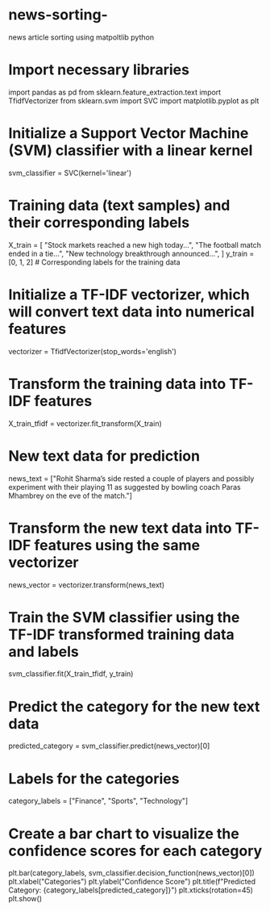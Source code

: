 # news-sorting-
news article sorting using matpoltlib python
# Import necessary libraries
import pandas as pd
from sklearn.feature_extraction.text import TfidfVectorizer
from sklearn.svm import SVC
import matplotlib.pyplot as plt

# Initialize a Support Vector Machine (SVM) classifier with a linear kernel
svm_classifier = SVC(kernel='linear')

# Training data (text samples) and their corresponding labels
X_train = [
    "Stock markets reached a new high today...",
    "The football match ended in a tie...",
    "New technology breakthrough announced...",
]
y_train = [0, 1, 2]  # Corresponding labels for the training data

# Initialize a TF-IDF vectorizer, which will convert text data into numerical features
vectorizer = TfidfVectorizer(stop_words='english')

# Transform the training data into TF-IDF features
X_train_tfidf = vectorizer.fit_transform(X_train)

# New text data for prediction
news_text = ["Rohit Sharma’s side rested a couple of players and possibly experiment with their playing 11 as suggested by bowling coach Paras Mhambrey on the eve of the match."]

# Transform the new text data into TF-IDF features using the same vectorizer
news_vector = vectorizer.transform(news_text)

# Train the SVM classifier using the TF-IDF transformed training data and labels
svm_classifier.fit(X_train_tfidf, y_train)

# Predict the category for the new text data
predicted_category = svm_classifier.predict(news_vector)[0]

# Labels for the categories
category_labels = ["Finance", "Sports", "Technology"]

# Create a bar chart to visualize the confidence scores for each category
plt.bar(category_labels, svm_classifier.decision_function(news_vector)[0])
plt.xlabel("Categories")
plt.ylabel("Confidence Score")
plt.title(f"Predicted Category: {category_labels[predicted_category]}")
plt.xticks(rotation=45)
plt.show()

